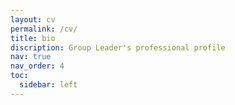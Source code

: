```yaml
---
layout: cv
permalink: /cv/
title: bio
discription: Group Leader's professional profile
nav: true
nav_order: 4
toc:
  sidebar: left
---
```

